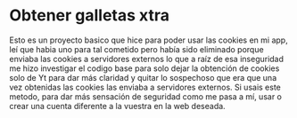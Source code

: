 # Obtener galletas xtra
Esto es un proyecto basico que hice para poder usar las cookies en mi app, leí que habia uno para tal cometido pero había sido eliminado porque enviaba las cookies a servidores externos
lo que a raíz de esa inseguridad me hizo investigar el codigo base para solo dejar la obtención de cookies solo de Yt para dar más claridad y quitar lo sospechoso que era que 
una vez obtenidas las cookies las enviaba a servidores externos. Si usais este metodo, para dar más sensación de seguridad como me pasa a mí, usar o crear una cuenta diferente a la vuestra
en la web deseada.
